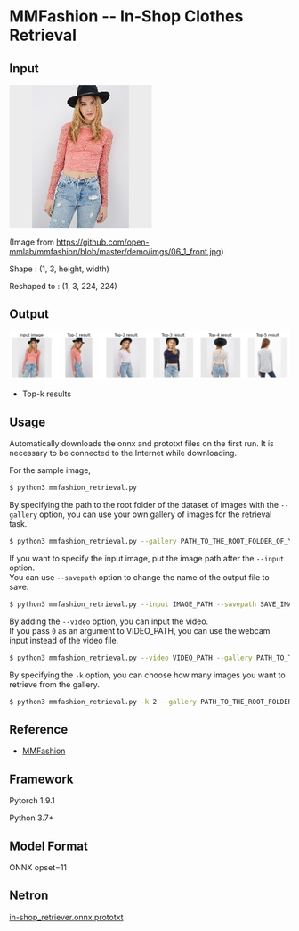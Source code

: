 # MMFashion -- In-Shop Clothes Retrieval

## Input

![Input](06_1_front.jpg)

(Image from https://github.com/open-mmlab/mmfashion/blob/master/demo/imgs/06_1_front.jpg)

Shape : (1, 3, height, width)

Reshaped to : (1, 3, 224, 224)  

## Output

![Output](output.png)

- Top-k results

## Usage
Automatically downloads the onnx and prototxt files on the first run.
It is necessary to be connected to the Internet while downloading.

For the sample image,
```bash
$ python3 mmfashion_retrieval.py
```

By specifying the path to the root folder of the dataset of images with the `--gallery` option,
you can use your own gallery of images for the retrieval task. 
```bash
$ python3 mmfashion_retrieval.py --gallery PATH_TO_THE_ROOT_FOLDER_OF_YOUR_GALLERY 
```

If you want to specify the input image, put the image path after the `--input` option.  
You can use `--savepath` option to change the name of the output file to save.
```bash
$ python3 mmfashion_retrieval.py --input IMAGE_PATH --savepath SAVE_IMAGE_PATH --gallery PATH_TO_THE_ROOT_FOLDER_OF_YOUR_GALLERY
```

By adding the `--video` option, you can input the video.   
If you pass `0` as an argument to VIDEO_PATH, you can use the webcam input instead of the video file.
```bash
$ python3 mmfashion_retrieval.py --video VIDEO_PATH --gallery PATH_TO_THE_ROOT_FOLDER_OF_YOUR_GALLERY
```

By specifying the `-k` option, you can choose how many images you want to retrieve from the gallery.
```bash
$ python3 mmfashion_retrieval.py -k 2 --gallery PATH_TO_THE_ROOT_FOLDER_OF_YOUR_GALLERY
```

## Reference

- [MMFashion](https://github.com/open-mmlab/mmfashion)

## Framework

Pytorch 1.9.1

Python 3.7+

## Model Format

ONNX opset=11

## Netron

[in-shop_retriever.onnx.prototxt](https://lutzroeder.github.io/netron/?url=https://storage.googleapis.com/ailia-models/mmfashion_retrieval/in-shop_retriever.onnx.prototxt)
